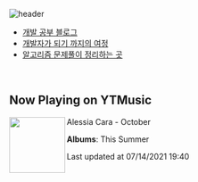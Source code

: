 ![header](https://capsule-render.vercel.app/api?type=waving&color=timeGradient&height=200&section=header&text=Mooneeᕕ(ᐛ)ᕗ&fontSize=40&animation=fadeIn)
- [개발 공부 블로그](https://mooneedev.netlify.app/)
- [개발자가 되기 까지의 여정](https://www.notion.so/mooneedev/4a78cf4af0a74c26a5880871ada05ddb)
- [알고리즘 문제풀이 정리하는 곳](https://www.notion.so/mooneedev/Algorithms-f47ea3f7bcd7444d834bcf6ce8c1cf78)

<br/>


## Now Playing on YTMusic

[<img align="left" width="100" src="https://lh3.googleusercontent.com/QkZazIlKTMYbBD9jNjj57ugBKHopsPHWVlVe_4_eL98Gk1MXQPEtIuQw4z-6T7WBq5GzvkL7Idxgq5Y">](https://music.youtube.com/watch?v=VojKOZML1xI)

Alessia Cara - October

**Albums**: This Summer

Last updated at 07/14/2021 19:40
